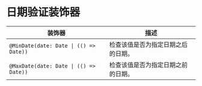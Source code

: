 
# 日期验证装饰器

| 装饰器                                              | 描述                                                                                                                                                                                           |
| ------------------------------------------------------ | ----------------------------------------------------------------------------------------------------------------------------------------------------------------------------------------------------- |
| `@MinDate(date: Date \| (() => Date))`                 | 检查该值是否为指定日期之后的日期。                                                                                                                                        |
| `@MaxDate(date: Date \| (() => Date))`                 | 检查该值是否为指定日期之前的日期。                                                                                                                                       |



